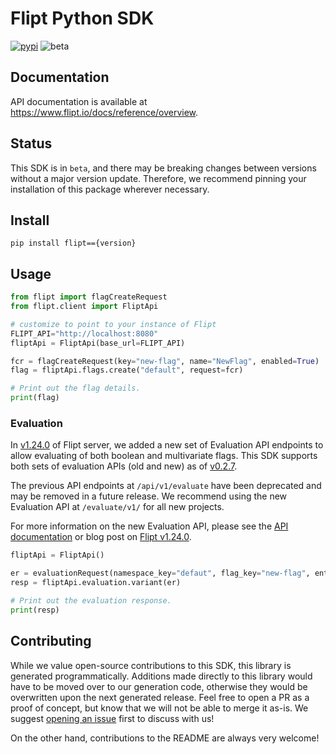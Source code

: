 # Flipt Python SDK

[![pypi](https://img.shields.io/pypi/v/flipt.svg)](https://pypi.org/project/flipt)
![beta](https://img.shields.io/badge/status-beta-yellow)

## Documentation

API documentation is available at <https://www.flipt.io/docs/reference/overview>.

## Status

This SDK is in `beta`, and there may be breaking changes between versions without a major version update. Therefore, we recommend pinning your installation of this package wherever necessary.

## Install

```
pip install flipt=={version}
```

## Usage

```python
from flipt import flagCreateRequest
from flipt.client import FliptApi

# customize to point to your instance of Flipt
FLIPT_API="http://localhost:8080"
fliptApi = FliptApi(base_url=FLIPT_API)

fcr = flagCreateRequest(key="new-flag", name="NewFlag", enabled=True)
flag = fliptApi.flags.create("default", request=fcr)

# Print out the flag details.
print(flag)
```

### Evaluation

In [v1.24.0](https://github.com/flipt-io/flipt/releases/tag/v1.24.0) of Flipt server, we added a new set of Evaluation API endpoints to allow evaluating of both boolean and multivariate flags. This SDK supports both sets of evaluation APIs (old and new) as of [v0.2.7](https://github.com/flipt-io/flipt-python/releases/tag/0.2.7).

The previous API endpoints at `/api/v1/evaluate` have been deprecated and may be removed in a future release. We recommend using the new Evaluation API at `/evaluate/v1/` for all new projects.

For more information on the new Evaluation API, please see the [API documentation](https://www.flipt.io/docs/reference/overview#v1-24-0) or blog post on [Flipt v1.24.0](https://www.flipt.io/blog/boolean-flags-and-rollouts).

```python
fliptApi = FliptApi()

er = evaluationRequest(namespace_key="defaut", flag_key="new-flag", entity_id="user-123", context={"platform": "ios"})
resp = fliptApi.evaluation.variant(er)

# Print out the evaluation response.
print(resp)
```

## Contributing

While we value open-source contributions to this SDK, this library is generated programmatically. Additions made directly to this library would have to be moved over to our generation code, otherwise they would be overwritten upon the next generated release. Feel free to open a PR as a proof of concept, but know that we will not be able to merge it as-is. We suggest [opening an issue](https://github.com/flipt-io/flipt-python/issues) first to discuss with us!

On the other hand, contributions to the README are always very welcome!
